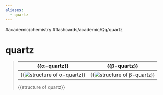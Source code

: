 ```yaml
---
aliases:
  - quartz
---
```


#academic/chemistry #flashcards/academic/Qq/quartz

# quartz

> | {{α-quartz}} | {{β-quartz}} |
> |-|-|
> | {{![structure of α-quartz](../attachments/Α-Quartz.svg)}} | {{![structure of β-quartz](../attachments/Β-Quartz.svg)}} |
>
> {{structure of quartz}} <!--SR:!2023-06-14,49,290!2023-06-15,50,290!2023-05-04,17,250!2023-05-03,16,250!2023-06-13,48,290-->
